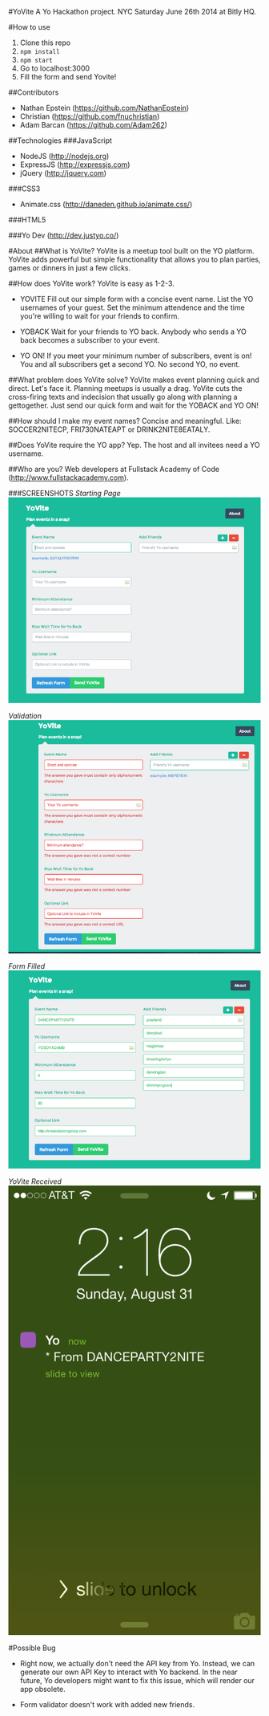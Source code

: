 #YoVite
A Yo Hackathon project.  NYC Saturday June 26th 2014 at Bitly HQ.

#How to use
1. Clone this repo
2. `npm install`
3. `npm start`
4. Go to localhost:3000
5. Fill the form and send Yovite!

##Contributors
* Nathan Epstein (https://github.com/NathanEpstein)
* Christian (https://github.com/fnuchristian)
* Adam Barcan (https://github.com/Adam262)

##Technologies
###JavaScript
* NodeJS (http://nodejs.org)
* ExpressJS (http://expressjs.com)
* jQuery (http://jquery.com)

###CSS3
* Animate.css (http://daneden.github.io/animate.css/)

###HTML5

###Yo Dev (http://dev.justyo.co/)

#About
##What is YoVite?
YoVite is a meetup tool built on the YO platform. YoVite adds powerful but simple functionality that allows you to plan parties, games or dinners in just a few clicks.

##How does YoVite work?
YoVite is easy as 1-2-3.
* YOVITE
Fill out our simple form with a concise event name. List the YO usernames of your guest. Set the minimum attendence and the time you're willing to wait for your friends to confirm.

* YOBACK
Wait for your friends to YO back. Anybody who sends a YO back becomes a subscriber to your event.

* YO ON!
If you meet your minimum number of subscribers, event is on! You and all subscribers get a second YO. No second YO, no event.

##What problem does YoVite solve?</h4>
YoVite makes event planning quick and direct. Let's face it. Planning meetups is usually a drag. YoVite cuts the cross-firing texts and indecision that usually go along with planning a gettogether. Just send our quick form and wait for the YOBACK and YO ON!

##How should I make my event names?
Concise and meaningful. Like: SOCCER2NITECP, FRI730NATEAPT or DRINK2NITE8EATALY.

##Does YoVite require the YO app?
Yep. The host and all invitees need a YO username.

##Who are you?
Web developers at Fullstack Academy of Code (http://www.fullstackacademy.com).

###SCREENSHOTS
*Starting Page*
![YoVite landing page](etc/yoviteLanding.png)

*Validation*
![YoVite form validation](etc/yoviteValidated.png)

*Form Filled*
![YoVite form filled](etc/yoviteFilled.png)

*YoVite Received*
![YoVite YO received](etc/yoviteReceived.PNG)

#Possible Bug
* Right now, we actually don't need the API key from Yo.  Instead, we can generate our own API Key to interact with Yo backend.  In the near future, Yo developers might want to fix this issue, which will render our app obsolete.

* Form validator doesn't work with added new friends.
